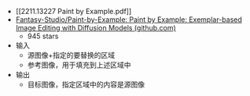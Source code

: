 - [[2211.13227 Paint by Example.pdf]]
- [Fantasy-Studio/Paint-by-Example: Paint by Example: Exemplar-based Image Editing with Diffusion Models (github.com)](https://github.com/Fantasy-Studio/Paint-by-Example)
	- 945 stars
- 输入
	- 源图像+指定的要替换的区域
	- 参考图像，用于填充到上述区域中
- 输出
	- 目标图像，指定区域中的内容是源图像